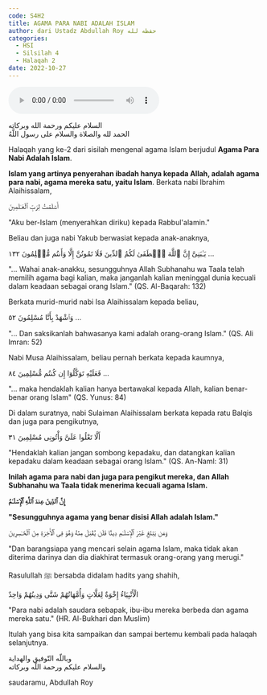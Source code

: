 ```yaml
---
code: S4H2
title: AGAMA PARA NABI ADALAH ISLAM
author: dari Ustadz Abdullah Roy حفظه لله
categories:
  - HSI
  - Silsilah 4
  - Halaqah 2
date: 2022-10-27
---
```


<audio controls="" src="https://docs.google.com/uc?export=open&id=1PZ7k2agJ79aTPvhZSDgJsxOx9PLj3j_e"></audio>

<div class="dalil">
  السلام عليكم ورحمة الله وبركاته
  <br>
  الحمد لله والصلاة والسلام على رسول اللَّهُ
</div>

Halaqah yang ke-2 dari sisilah mengenal agama Islam berjudul **Agama Para Nabi Adalah Islam**.

**Islam yang artinya penyerahan ibadah hanya kepada Allah, adalah agama para nabi, agama mereka satu, yaitu Islam**. Berkata nabi Ibrahim Alaihissalam,
<div class="dalil">
  أَسۡلَمۡتُ لِرَبِّ ٱلۡعَـٰلَمِينَ
  <p>
    "Aku ber-Islam (menyerahkan diriku) kepada Rabbul'alamin."
</div>

Beliau dan juga nabi Yakub berwasiat kepada anak-anaknya,
<div class="dalil">
  يَـٰبَنِىَّ إِنَّ ٱللَّهَ ٱصۡطَفَىٰ لَكُمُ ٱلدِّينَ فَلَا تَمُوتُنَّ إِلَّا وَأَنتُم مُّسۡلِمُونَ ١٣٢ ...
  <p>
    "... Wahai anak-anakku, sesungguhnya Allah Subhanahu wa Taala telah memilih agama bagi kalian, maka janganlah kalian meninggal dunia kecuali dalam keadaan sebagai orang Islam." (QS. Al-Baqarah: 132)
  </p>
</div>

Berkata murid-murid nabi Isa Alaihissalam kepada beliau,
<div class="dalil">
  وَٱشْهَدْ بِأَنَّا مُسْلِمُونَ ٥٢ ...
  <p>
    "... Dan saksikanlah bahwasanya kami adalah orang-orang Islam." (QS. Ali Imran: 52)
  </p>
</div>

Nabi Musa Alaihissalam, beliau pernah berkata kepada kaumnya,
<div class="dalil">
  فَعَلَيْهِ تَوَكَّلُوٓا إِن كُنتُم مُّسْلِمِينَ ٨٤ ...
  <p>
     "... maka hendaklah kalian hanya bertawakal kepada Allah, kalian benar-benar orang Islam" (QS. Yunus: 84)
  </p>
</div>

Di dalam suratnya, nabi Sulaiman Alaihissalam berkata kepada ratu Balqis dan juga para pengikutnya,
<div class="dalil">
  أَلَّا تَعْلُوا عَلَىَّ وَأْتُونِى مُسْلِمِينَ ٣١
  <p>
     "Hendaklah kalian jangan sombong kepadaku, dan datangkan kalian kepadaku dalam keadaan sebagai orang Islam." (QS. An-Naml: 31)
  </p>
</div>

**Inilah agama para nabi dan juga para pengikut mereka, dan Allah Subhanahu wa Taala tidak menerima kecuali agama Islam.**
<div class="dalil">
  <b>
  إِنَّ ٱلدِّينَ عِندَ ٱللَّهِ ٱلۡإِسۡلَـٰمُ
  <p>
     "Sesungguhnya agama yang benar disisi Allah adalah Islam."
  </p>
  </b>
</div>

<div class="dalil">
  وَمَن يَبۡتَغِ غَيۡرَ ٱلۡإِسۡلَـٰمِ دِينً۬ا فَلَن يُقۡبَلَ مِنۡهُ وَهُوَ فِى ٱلۡأَخِرَةِ مِنَ ٱلۡخَـٰسِرِينَ
  <p>
     "Dan barangsiapa yang mencari selain agama Islam, maka tidak akan diterima darinya dan dia diakhirat termasuk orang-orang yang merugi."
  </p>
</div>

Rasulullah ﷺ bersabda didalam hadits yang shahih,
<div class="dalil">
  الْأَنْبِيَاءُ إِخْوَةٌ لِعَلَّاتٍ وَأُمَّهَاتُهُمْ شَتَّى وَدِينُهُمْ وَاحِدٌ
  <p>
     "Para nabi adalah saudara sebapak, ibu-ibu mereka berbeda dan agama mereka satu." (HR. Al-Bukhari dan Muslim)
  </p>
</div>

Itulah yang bisa kita sampaikan dan sampai bertemu kembali pada halaqah selanjutnya.

<div class="dalil">
  وباللّه التّوفيق والهداية
  <br>
  والسلام عليكم ورحمة اللّه وبركاته
</div>

<p class="signature">
  saudaramu, Abdullah Roy
</p>
